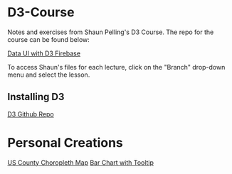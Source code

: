 # D3-Course

Notes and exercises from Shaun Pelling's D3 Course. The repo for the course can be found below:

[Data UI with D3 Firebase](https://github.com/iamshaunjp/data-ui-with-d3-firebase)

To access Shaun's files for each lecture, click on the "Branch" drop-down menu and select the lesson. 

## Installing D3

[D3 Github Repo](https://github.com/d3/d3)


# Personal Creations

[US County Choropleth Map](https://hjhuney.github.io/D3-Course/Playground/Maps/dentalMapResize.html)
[Bar Chart with Tooltip](https://hjhuney.github.io/D3-Course/Playground/SEC/index.html)

